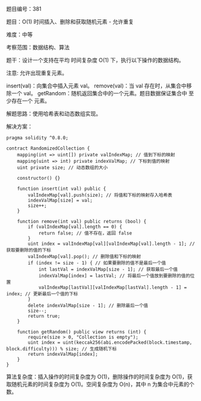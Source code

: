 题目编号：381

题目：O(1) 时间插入、删除和获取随机元素 - 允许重复

难度：中等

考察范围：数据结构、算法

题干：设计一个支持在平均 时间复杂度 O(1) 下，执行以下操作的数据结构。

注意: 允许出现重复元素。

insert(val)：向集合中插入元素 val。
remove(val)：当 val 存在时，从集合中移除一个 val。
getRandom：随机返回集合中的一个元素。题目数据保证集合中 至少存在一个 元素。

解题思路：使用哈希表和动态数组实现。

解决方案：

```solidity
pragma solidity ^0.8.0;

contract RandomizedCollection {
    mapping(int => uint[]) private valIndexMap; // 值到下标的映射
    mapping(uint => int) private indexValMap; // 下标到值的映射
    uint private size; // 动态数组的大小

    constructor() {}

    function insert(int val) public {
        valIndexMap[val].push(size); // 将值和下标的映射存入哈希表
        indexValMap[size] = val;
        size++;
    }

    function remove(int val) public returns (bool) {
        if (valIndexMap[val].length == 0) {
            return false; // 值不存在，返回 false
        }
        uint index = valIndexMap[val][valIndexMap[val].length - 1]; // 获取要删除的值的下标
        valIndexMap[val].pop(); // 删除值和下标的映射
        if (index != size - 1) { // 如果要删除的值不是最后一个值
            int lastVal = indexValMap[size - 1]; // 获取最后一个值
            indexValMap[index] = lastVal; // 将最后一个值放到要删除的值的位置
            valIndexMap[lastVal][valIndexMap[lastVal].length - 1] = index; // 更新最后一个值的下标
        }
        delete indexValMap[size - 1]; // 删除最后一个值
        size--;
        return true;
    }

    function getRandom() public view returns (int) {
        require(size > 0, "Collection is empty");
        uint index = uint(keccak256(abi.encodePacked(block.timestamp, block.difficulty))) % size; // 生成随机下标
        return indexValMap[index];
    }
}
```

算法复杂度：插入操作的时间复杂度为 O(1)，删除操作的时间复杂度为 O(1)，获取随机元素的时间复杂度为 O(1)。空间复杂度为 O(n)，其中 n 为集合中元素的个数。